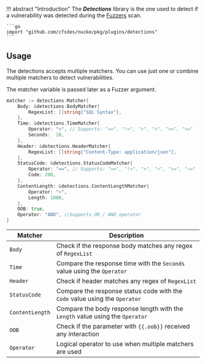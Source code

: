 !!! abstract "Introduction"
The **_Detections_** library is the one used to detect if a vulnerability was detected during the [Fuzzers](/plugins/fuzzers) scan.

    ```go
    import "github.com/cfsdes/nucke/pkg/plugins/detections"
    ```

## Usage

The detections accepts multiple matchers. You can use just one or combine multiple matchers to detect vulnerabilities.

The matcher variable is passed later as a Fuzzer argument.

```go
matcher := detections.Matcher{
    Body: &detections.BodyMatcher{
        RegexList: []string{"SQL Syntax"},
    },
    Time: &detections.TimeMatcher{
        Operator: ">", // Supports: "==", "!=", ">", "<", ">=", "<="
        Seconds:  10,
    },
    Header: &detections.HeaderMatcher{
        RegexList: []string{"Content-Type: application/json"},
    },
    StatusCode: &detections.StatusCodeMatcher{
        Operator: "==", // Supports: "==", "!=", ">", "<", ">=", "<="
        Code: 200,
    },
    ContentLength: &detections.ContentLengthMatcher{
        Operator: ">",
        Length: 1000,
    },
    OOB: true,
    Operator: "AND", //Supports OR / AND operator
}
```

| Matcher         | Description                                                                   |
| --------------- | ----------------------------------------------------------------------------- |
| `Body`          | Check if the response body matches any regex of `RegexList`                   |
| `Time`          | Compare the response time with the `Seconds` value using the `Operator`       |
| `Header`        | Check if header matches any regex of `RegexList`                              |
| `StatusCode`    | Compare the response status code with the `Code` value using the `Operator`   |
| `ContentLength` | Compare the body response length with the `Length` value using the `Operator` |
| `OOB`           | Check if the parameter with `{{.oob}}` received any interaction               |
| `Operator`      | Logical operator to use when multiple matchers are used                       |

